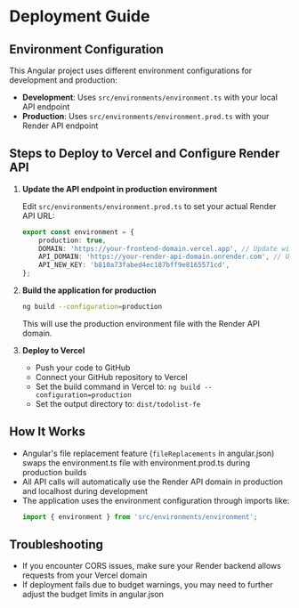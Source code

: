 # Deployment Guide

## Environment Configuration

This Angular project uses different environment configurations for development and production:

- **Development**: Uses `src/environments/environment.ts` with your local API endpoint
- **Production**: Uses `src/environments/environment.prod.ts` with your Render API endpoint

## Steps to Deploy to Vercel and Configure Render API

1. **Update the API endpoint in production environment**

   Edit `src/environments/environment.prod.ts` to set your actual Render API URL:

   ```typescript
   export const environment = {
       production: true,
       DOMAIN: 'https://your-frontend-domain.vercel.app', // Update with your Vercel app URL
       API_DOMAIN: 'https://your-render-api-domain.onrender.com', // Update with your Render API URL
       API_NEW_KEY: 'b810a73fabed4ec187bff9e8165571cd',
   };
   ```

2. **Build the application for production**

   ```bash
   ng build --configuration=production
   ```

   This will use the production environment file with the Render API domain.

3. **Deploy to Vercel**

   - Push your code to GitHub
   - Connect your GitHub repository to Vercel
   - Set the build command in Vercel to: `ng build --configuration=production`
   - Set the output directory to: `dist/todolist-fe`

## How It Works

- Angular's file replacement feature (`fileReplacements` in angular.json) swaps the environment.ts file with environment.prod.ts during production builds
- All API calls will automatically use the Render API domain in production and localhost during development
- The application uses the environment configuration through imports like:
  ```typescript
  import { environment } from 'src/environments/environment';
  ```

## Troubleshooting

- If you encounter CORS issues, make sure your Render backend allows requests from your Vercel domain
- If deployment fails due to budget warnings, you may need to further adjust the budget limits in angular.json 